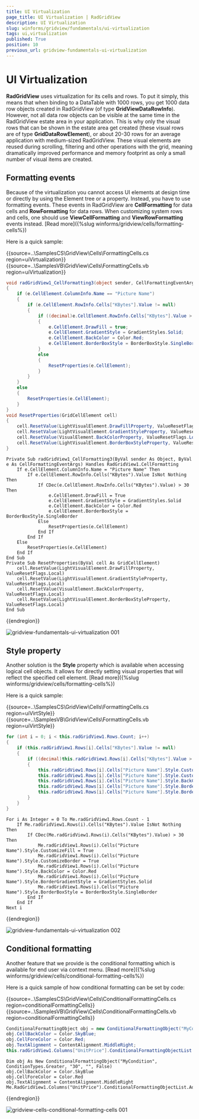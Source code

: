 ```yaml
---
title: UI Virtualization
page_title: UI Virtualization | RadGridView
description: UI Virtualization
slug: winforms/gridview/fundamentals/ui-virtualization
tags: ui,virtualization
published: True
position: 10
previous_url: gridview-fundamentals-ui-virtualization
---
```


# UI Virtualization



__RadGridView__ uses virtualization for its cells and rows. To put it simply, this means that when binding to a DataTable with 1000 rows, you get 1000 data row objects created in RadGridView (of type __GridViewDataRowInfo__). However, not all data row objects can be visible at the same time in the RadGridView estate area in your application. This is why only the visual rows that can be shown in the estate area get created (these visual rows are of type __GridDataRowElement__), or about 20-30 rows for an average application with medium-sized RadGridView. These visual elements are reused during scrolling, filtering and other operations with the grid, meaning dramatically improved performance and memory footprint as only a small number of visual items are created.        
        

## Formatting events

Because of the virtualization you cannot access UI elements at design time or directly by using the Element tree or a property. Instead, you have to use formatting events. These events in RadGridView are __CellFormatting__ for data cells and __RowFormatting__ for data rows. When customizing system rows and cells, one should use __ViewCellFormatting__ and __ViewRowFormatting__ events instead. [Read more]({%slug winforms/gridview/cells/formatting-cells%})

Here is a quick sample:

{{source=..\SamplesCS\GridView\Cells\FormattingCells.cs region=uiVirtualization}} 
{{source=..\SamplesVB\GridView\Cells\FormattingCells.vb region=uiVirtualization}} 

````C#
void radGridView1_CellFormatting3(object sender, CellFormattingEventArgs e)
{
    if (e.CellElement.ColumnInfo.Name == "Picture Name")
    {
        if (e.CellElement.RowInfo.Cells["KBytes"].Value != null)
        {
            if ((decimal)e.CellElement.RowInfo.Cells["KBytes"].Value > 30)
            {
                e.CellElement.DrawFill = true;
                e.CellElement.GradientStyle = GradientStyles.Solid;
                e.CellElement.BackColor = Color.Red;
                e.CellElement.BorderBoxStyle = BorderBoxStyle.SingleBorder;
            }
            else
            {
                ResetProperties(e.CellElement);
            }
        }
    }
    else
    {
        ResetProperties(e.CellElement);
    }
}
void ResetProperties(GridCellElement cell)
{
    cell.ResetValue(LightVisualElement.DrawFillProperty, ValueResetFlags.Local);
    cell.ResetValue(LightVisualElement.GradientStyleProperty, ValueResetFlags.Local);
    cell.ResetValue(VisualElement.BackColorProperty, ValueResetFlags.Local);
    cell.ResetValue(LightVisualElement.BorderBoxStyleProperty, ValueResetFlags.Local);
}

````
````VB.NET
Private Sub radGridView1_CellFormatting3(ByVal sender As Object, ByVal e As CellFormattingEventArgs) Handles RadGridView1.CellFormatting
    If e.CellElement.ColumnInfo.Name = "Picture Name" Then
        If e.CellElement.RowInfo.Cells("KBytes").Value IsNot Nothing Then
            If CDec(e.CellElement.RowInfo.Cells("KBytes").Value) > 30 Then
                e.CellElement.DrawFill = True
                e.CellElement.GradientStyle = GradientStyles.Solid
                e.CellElement.BackColor = Color.Red
                e.CellElement.BorderBoxStyle = BorderBoxStyle.SingleBorder
            Else
                ResetProperties(e.CellElement)
            End If
        End If
    Else
        ResetProperties(e.CellElement)
    End If
End Sub
Private Sub ResetProperties(ByVal cell As GridCellElement)
    cell.ResetValue(LightVisualElement.DrawFillProperty, ValueResetFlags.Local)
    cell.ResetValue(LightVisualElement.GradientStyleProperty, ValueResetFlags.Local)
    cell.ResetValue(VisualElement.BackColorProperty, ValueResetFlags.Local)
    cell.ResetValue(LightVisualElement.BorderBoxStyleProperty, ValueResetFlags.Local)
End Sub

````

{{endregion}} 


![gridview-fundamentals-ui-virtualization 001](images/gridview-fundamentals-ui-virtualization001.png)

## Style property

Another solution is the __Style__ property which is available when accessing logical cell objects. It allows for directly setting visual properties that will reflect the specified cell element. [Read more]({%slug winforms/gridview/cells/formatting-cells%})

Here is a quick sample:

{{source=..\SamplesCS\GridView\Cells\FormattingCells.cs region=uiVirtStyle}} 
{{source=..\SamplesVB\GridView\Cells\FormattingCells.vb region=uiVirtStyle}} 

````C#
for (int i = 0; i < this.radGridView1.Rows.Count; i++)
{
    if (this.radGridView1.Rows[i].Cells["KBytes"].Value != null)
    {
        if ((decimal)this.radGridView1.Rows[i].Cells["KBytes"].Value > 30)
        {
            this.radGridView1.Rows[i].Cells["Picture Name"].Style.CustomizeFill = true;
            this.radGridView1.Rows[i].Cells["Picture Name"].Style.CustomizeBorder = true;
            this.radGridView1.Rows[i].Cells["Picture Name"].Style.BackColor = Color.Red;
            this.radGridView1.Rows[i].Cells["Picture Name"].Style.BorderGradientStyle = GradientStyles.Solid;
            this.radGridView1.Rows[i].Cells["Picture Name"].Style.BorderBoxStyle = BorderBoxStyle.SingleBorder;
        }
    }
}

````
````VB.NET
For i As Integer = 0 To Me.radGridView1.Rows.Count - 1
    If Me.radGridView1.Rows(i).Cells("KBytes").Value IsNot Nothing Then
        If CDec(Me.radGridView1.Rows(i).Cells("KBytes").Value) > 30 Then
            Me.radGridView1.Rows(i).Cells("Picture Name").Style.CustomizeFill = True
            Me.radGridView1.Rows(i).Cells("Picture Name").Style.CustomizeBorder = True
            Me.radGridView1.Rows(i).Cells("Picture Name").Style.BackColor = Color.Red
            Me.radGridView1.Rows(i).Cells("Picture Name").Style.BorderGradientStyle = GradientStyles.Solid
            Me.radGridView1.Rows(i).Cells("Picture Name").Style.BorderBoxStyle = BorderBoxStyle.SingleBorder
        End If
    End If
Next i

````

{{endregion}} 


![gridview-fundamentals-ui-virtualization 002](images/gridview-fundamentals-ui-virtualization002.png)

## Conditional formatting

Another feature that we provide is the conditional formatting which is available for end user via context menu. [Read more]({%slug winforms/gridview/cells/conditional-formatting-cells%})

Here is a quick sample of how conditional formatting can be set by code:

{{source=..\SamplesCS\GridView\Cells\ConditionalFormattingCells.cs region=conditionalFormattingCells}} 
{{source=..\SamplesVB\GridView\Cells\ConditionalFormattingCells.vb region=conditionalFormattingCells}} 

````C#
ConditionalFormattingObject obj = new ConditionalFormattingObject("MyCondition", ConditionTypes.Greater, "30", "", false);
obj.CellBackColor = Color.SkyBlue;
obj.CellForeColor = Color.Red;
obj.TextAlignment = ContentAlignment.MiddleRight;
this.radGridView1.Columns["UnitPrice"].ConditionalFormattingObjectList.Add(obj);

````
````VB.NET
Dim obj As New ConditionalFormattingObject("MyCondition", ConditionTypes.Greater, "30", "", False)
obj.CellBackColor = Color.SkyBlue
obj.CellForeColor = Color.Red
obj.TextAlignment = ContentAlignment.MiddleRight
Me.RadGridView1.Columns("UnitPrice").ConditionalFormattingObjectList.Add(obj)

````

{{endregion}} 


![gridview-cells-conditional-formatting-cells 001](images/gridview-cells-conditional-formatting-cells001.png)
